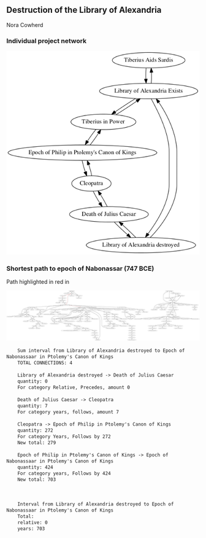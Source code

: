 ## Destruction of the Library of Alexandria

Nora Cowherd


### Individual project network

[![network](cowherd.png) ](cowherd.png)


### Shortest path to epoch of Nabonassar (747 BCE)

Path highlighted in red in

[![network](library.png) ](library.png)


        Sum interval from Library of Alexandria destroyed to Epoch of Nabonassaar in Ptolemy's Canon of Kings
        TOTAL CONNECTIONS: 4

        Library of Alexandria destroyed -> Death of Julius Caesar
        quantity: 0
        For category Relative, Precedes, amount 0

        Death of Julius Caesar -> Cleopatra
        quantity: 7
        For category years, follows, amount 7

        Cleopatra -> Epoch of Philip in Ptolemy's Canon of Kings
        quantity: 272
        For category Years, Follows by 272
        New total: 279

        Epoch of Philip in Ptolemy's Canon of Kings -> Epoch of Nabonassaar in Ptolemy's Canon of Kings
        quantity: 424
        For category years, Follows by 424
        New total: 703



        Interval from Library of Alexandria destroyed to Epoch of Nabonassaar in Ptolemy's Canon of Kings
        Total:
        relative: 0
        years: 703

